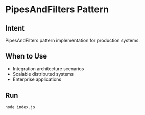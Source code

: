# PipesAndFilters Pattern

## Intent
PipesAndFilters pattern implementation for production systems.

## When to Use
- Integration architecture scenarios
- Scalable distributed systems
- Enterprise applications

## Run
```bash
node index.js
```
